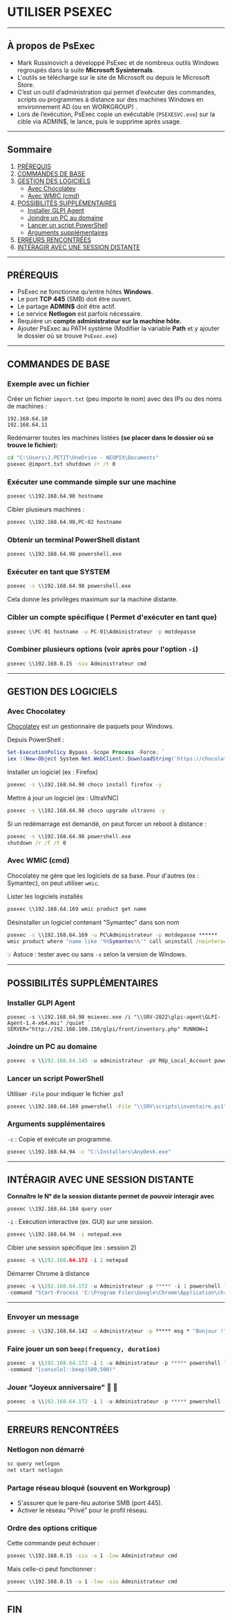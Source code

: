 # __UTILISER PSEXEC__



---


## __À propos de PsExec__

- Mark Russinovich a développé PsExec et de nombreux outils Windows regroupés dans la suite **Microsoft Sysinternals**.
- L'outils se  télécharge sur le site de Microsoft ou depuis le Microsoft Store. 
- C’est un outil d’administration qui permet d’exécuter des commandes, scripts ou programmes à distance sur des machines Windows en environnement AD (ou en WORKGROUP) .
- Lors de l’exécution, PsExec copie un exécutable (`PSEXESVC.exe`) sur la cible via ADMIN$, le lance, puis le supprime après usage.


---


## __Sommaire__

1. [PRÉREQUIS](#prérequis)  
2. [COMMANDES DE BASE](#commandes-de-base)  
3. [GESTION DES LOGICIELS](#gestion-des-logiciels)
   - [Avec Chocolatey](#avec-chocolatey)
   - [Avec WMIC (cmd)](#avec-wmic-cmd) 
4. [POSSIBILITÉS SUPPLÉMENTAIRES](#possibilités-supplémentaires)  
   - [Installer GLPI Agent](#installer-glpi-agent)  
   - [Joindre un PC au domaine](#joindre-un-pc-au-domaine)  
   - [Lancer un script PowerShell](#Lancer-un-script-PowerShell)  
   - [Arguments supplémentaires](#arguments-supplémentaires)  
5. [ERREURS RENCONTRÉES](#erreurs-rencontrées)
6. [INTÉRAGIR AVEC UNE SESSION DISTANTE](#intéragir-avec-une-session-distante)



---


## __PRÉREQUIS__

- PsExec ne fonctionne qu’entre hôtes **Windows**.
- Le port **TCP 445** (SMB) doit être ouvert.
- Le partage **ADMIN$** doit être actif.
- Le service **Netlogon** est parfois nécessaire.
- Requière un __compte administrateur sur la machine hôte.__
- Ajouter PsExec au PATH système (Modifier la variable **Path** et y ajouter le dossier où se trouve `PsExec.exe`)


---


## __COMMANDES DE BASE__


### Exemple avec un fichier 

Créer un fichier `import.txt` (peu importe le nom) avec des IPs ou des noms de machines :

```text
192.168.64.10
192.168.64.11
```

Redémarrer toutes les machines listées __(se placer dans le dossier où se trouve le fichier):__

```cmd
cd "C:\Users\J.PETIT\OneDrive - NEOPIX\Documents"
psexec @import.txt shutdown /r /t 0
```

### Exécuter une commande simple sur une machine

```cmd
psexec \\192.168.64.98 hostname
```

Cibler plusieurs machines :

```cmd
psexec \\192.168.64.98,PC-02 hostname
```

### Obtenir un terminal PowerShell distant

```cmd
psexec \\192.168.64.98 powershell.exe
```

### Exécuter en tant que SYSTEM

```cmd
psexec -s \\192.168.64.98 powershell.exe
```

Cela donne les privilèges maximum sur la machine distante.

### Cibler un compte spécifique __( Permet d'exécuter en tant que)__

```cmd
psexec \\PC-01 hostname -u PC-01\Administrateur -p motdepasse
```

### Combiner plusieurs options (voir après pour l'option `-i`)

```cmd
psexec \\192.168.0.15 -siu Administrateur cmd
```


---


## __GESTION DES LOGICIELS__

### Avec Chocolatey

[Chocolatey](https://chocolatey.org/) est un gestionnaire de paquets pour Windows.

Depuis PowerShell :

```powershell
Set-ExecutionPolicy Bypass -Scope Process -Force; `
iex ((New-Object System.Net.WebClient).DownloadString('https://chocolatey.org/install.ps1'))
```

Installer un logiciel (ex : Firefox)

```cmd
psexec -s \\192.168.64.98 choco install firefox -y
```

Mettre à jour un logiciel (ex : UltraVNC)

```cmd
psexec -s \\192.168.64.98 choco upgrade ultravnc -y
```

Si un redémarrage est demandé, on peut forcer un reboot à distance :

```cmd
psexec -s \\192.168.64.98 powershell.exe
shutdown /r /f /t 0
```

### Avec WMIC (cmd)

Chocolatey ne gère que les logiciels de sa base. Pour d'autres (ex : Symantec), on peut utiliser `wmic`.

Lister les logiciels installés

```cmd
psexec \\192.168.64.169 wmic product get name
```

Désinstaller un logiciel contenant "Symantec" dans son nom

```cmd
psexec -s \\192.168.64.169 -u PC\Administrateur -p motdepasse ******
wmic product where "name like '%%Symantec%%'" call uninstall /nointeractive
```

💡 Astuce : tester avec ou sans `-s` selon la version de Windows.




---


## __POSSIBILITÉS SUPPLÉMENTAIRES__

### Installer GLPI Agent

```shell
psexec -s \\192.168.64.98 msiexec.exe /i "\\SRV-2022\glpi-agent\GLPI-Agent-1.4-x64.msi" /quiet `
SERVER="http://192.168.100.150/glpi/front/inventory.php" RUNNOW=1
```

### Joindre un PC au domaine

```powershell
psexec -s \\192.168.64.145 -u administrateur -pV Mdp_Local_Account powershell -Command "$pw = ConvertTo-SecureString 'Mdp_Admin_Account' -AsPlainText -Force; $cred = New-Object System.Management.Automation.PSCredential('neopix.local\admtoto', $pw); Add-Computer -DomainName 'domaine.local' -Credential $cred -Restart"
```

### Lancer un script PowerShell

Utiliser `-File` pour indiquer le fichier .ps1

```cmd
psexec \\192.168.64.169 powershell -File "\\SRV\scripts\inventaire.ps1" -ExecutionPolicy Bypass
```

### Arguments supplémentaires

`-c` : Copie et exécute un programme.

```cmd
psexec \\192.168.64.94 -c "C:\Installers\AnyDesk.exe"
```


---



## __INTÉRAGIR AVEC UNE SESSION DISTANTE__

__Connaître le N° de la session distante permet de pouvoir interagir avec__

```batch
psexec \\192.168.64.184 query user
```

`-i` : Exécution interactive (ex. GUI) sur une session.

```cmd
psexec \\192.168.64.94 -i notepad.exe
```

Cibler une session spécifique (ex : session 2)

```c
psexec -s \\192.168.64.172 -i 2 notepad
```

Démarrer Chrome à distance

```powershell
psexec -s \\192.168.64.172 -u Administrateur -p ***** -i 1 powershell `
-command "Start-Process 'C:\Program Files\Google\Chrome\Application\chrome.exe'"
```
---

### Envoyer un message

```cmd
psexec -s \\192.168.64.142 -u Administrateur -p ***** msg * "Bonjour !"
```

### Faire jouer un son `beep(frequency, duration)`

```powershell
psexec -s \\192.168.64.172 -i 1 -u Administrateur -p ***** powershell `
-command "[console]::beep(500,500)"
```

### Jouer "Joyeux anniversaire" 🎂 🎵

```powershell
psexec -s \\192.168.64.172 -i 1 -u Administrateur -p ***** powershell -command [console]::beep(264,250);[console]::beep(264,250);[console]::beep(297,500);[console]::beep(264,500);[console]::beep(352,500);[console]::beep(330,1000);[console]::beep(264,250);[console]::beep(264,250);[console]::beep(297,500);[console]::beep(264,500);[console]::beep(396,500);[console]::beep(352,1000);[console]::beep(264,250);[console]::beep(264,250);[console]::beep(528,500);[console]::beep(440,500);[console]::beep(352,500);[console]::beep(330,500);[console]::beep(297,1000);[console]::beep(466,250);[console]::beep(466,250);[console]::beep(440,1000)

```


---


## __ERREURS RENCONTRÉES__

### Netlogon non démarré

```cmd
sc query netlogon
net start netlogon
```

### Partage réseau bloqué (souvent en Workgroup)

- S'assurer que le pare-feu autorise SMB (port 445).
- Activer le réseau "Privé" pour le profil réseau.

### Ordre des options critique

Cette commande peut échouer :

```cmd
psexec \\192.168.0.15 -siu -a 1 -low Administrateur cmd
```

Mais celle-ci peut fonctionner :

```cmd
psexec \\192.168.0.15 -a 1 -low -siu Administrateur cmd
```


---



## FIN
